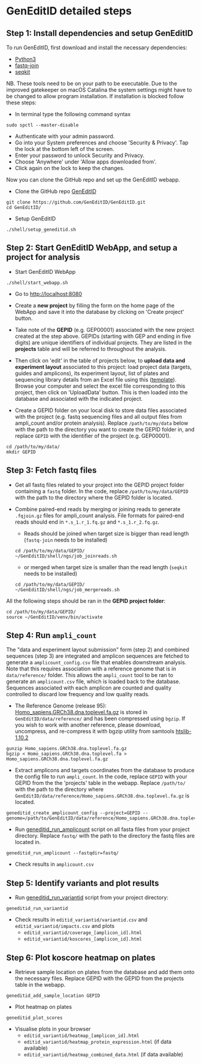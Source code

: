 # GenEditID detailed steps


## Step 1: Install dependencies and setup GenEditID

To run GenEditID, first download and install the necessary dependencies:

- [Python3](https://www.python.org/downloads/)
- [fastq-join](https://github.com/brwnj/fastq-join)
- [seqkit](https://github.com/shenwei356/seqkit)

NB. These tools need to be on your path to be executable. Due to the improved gatekeeper on macOS Catalina the system settings might have to be changed to allow program installation. If installation is blocked follow these steps:

- In terminal type the following command syntax
```
sudo spctl --master-disable
```

- Authenticate with your admin password.
- Go into your System preferences and choose 'Security & Privacy'. Tap the lock at the bottom left of the screen.
- Enter your password to unlock Security and Privacy.
- Choose 'Anywhere' under 'Allow apps downloaded from'.
- Click again on the lock to keep the changes.

Now you can clone the GitHub repo and set up the GenEditID webapp.

- Clone the GitHub repo [GenEditID](https://github.com/GenEditID/GenEditID.git)
```
git clone https://github.com/GenEditID/GenEditID.git
cd GenEditID/
```

- Setup GenEditID
```
./shell/setup_geneditid.sh
```

## Step 2: Start GenEditID WebApp, and setup a project for analysis

- Start GenEditID WebApp
```
./shell/start_webapp.sh
```

- Go to [http://localhost:8080](http://localhost:8080)

- Create a **new project** by filling the form on the home page of the WebApp and save it into the database by clicking on 'Create project' button.

- Take note of the **GEPID** (e.g. GEP00001) associated with the new project created at the step above. GEPIDs (starting with GEP and ending in five digits) are unique identifiers of individual projects. They are listed in the **projects** table and will be referred to throughout the analysis.  

- Then click on 'edit' in the table of projects below, to **upload data and experiment layout** associated to this project: load project data (targets, guides and amplicons), its experiment layout, list of plates and sequencing library details from an Excel file using this ([template](https://github.com/GenEditID/GenEditID/raw/master/data/templates/GEPXXXXX.xlsx)). Browse your computer and select the excel file corresponding to this project, then click on 'UploadData' button. This is then loaded into the database and associated with the indicated project.

- Create a GEPID folder on your local disk to store data files associated with the project (e.g. fastq sequencing files and all output files from ampli_count and/or protein analysis). Replace `/path/to/my/data` below with the path to the directory you want to create the GEPID folder in, and replace `GEPID` with the identifier of the project (e.g. GEP00001).
```
cd /path/to/my/data/
mkdir GEPID
```

## Step 3: Fetch fastq files

- Get all fastq files related to your project into the GEPID project folder containing a `fastq` folder. In the code, replace `/path/to/my/data/GEPID` with the path to the directory where the GEPID folder is located.

- Combine paired-end reads by merging or joining reads to generate `.fqjoin.gz` files for ampli_count analysis. File formats for paired-end reads should end in `*.s_1.r_1.fq.gz` and `*.s_1.r_2.fq.gz`.
  - Reads should be joined when target size is bigger than read length (`fastq-join` needs to be installed)
  ```
  cd /path/to/my/data/GEPID/
  ~/GenEditID/shell/ngs/job_joinreads.sh
  ```
  - or merged when target size is smaller than the read length (`seqkit` needs to be installed)
  ```
  cd /path/to/my/data/GEPID/
  ~/GenEditID/shell/ngs/job_mergereads.sh
  ```

All the following steps should be ran in the **GEPID project folder**:
```
cd /path/to/my/data/GEPID/
source ~/GenEditID/venv/bin/activate
```

## Step 4: Run `ampli_count`

The "data and experiment layout submission" form (step 2) and combined sequences (step 3) are integrated and amplicon sequences are fetched to generate a `amplicount_config.csv` file that enables downstream analysis. Note that this requires association with a reference genome that is in `data/reference/` folder. This allows the `ampli_count` tool to be ran to generate an `amplicount.csv` file, which is loaded back to the database. Sequences associated with each amplicon are counted and quality controlled to discard low frequency and low quality reads.

- The Reference Genome (release 95): [Homo_sapiens.GRCh38.dna.toplevel.fa.gz](ftp://ftp.ensembl.org/pub/release-95/fasta/homo_sapiens/dna/Homo_sapiens.GRCh38.dna.toplevel.fa.gz) is stored in `GenEditID/data/reference/` and has been compressed using `bgzip`. If you wish to work with another reference, please download, uncompress, and re-compress it with bgzip utility from samtools [htslib-1.10.2](https://github.com/samtools/htslib/releases/download/1.10.2/htslib-1.10.2.tar.bz2)
```
gunzip Homo_sapiens.GRCh38.dna.toplevel.fa.gz
bgzip < Homo_sapiens.GRCh38.dna.toplevel.fa > Homo_sapiens.GRCh38.dna.toplevel.fa.gz
```

- Extract amplicons and targets coordinates from the database to produce the config file to run `ampli_count`. In the code, replace `GEPID` with your GEPID from the the 'projects' table in the webapp. Replace `/path/to/` with the path to the directory where `GenEditID/data/reference/Homo_sapiens.GRCh38.dna.toplevel.fa.gz` is located.
```
geneditid_create_amplicount_config --project=GEPID --genome=/path/to/GenEditID/data/reference/Homo_sapiens.GRCh38.dna.toplevel.fa.gz
```

- Run [geneditid_run_amplicount](https://github.com/GenEditID/GenEditID/blob/master/python/scripts/run_ampli_count.py) script on all fasta files from your project directory. Replace `fastq/` with the path to the directory the fastq files are located in.
```
geneditid_run_amplicount --fastqdir=fastq/
```

- Check results in `amplicount.csv`


## Step 5: Identify variants and plot results

- Run [geneditid_run_variantid](https://github.com/GenEditID/GenEditID/blob/master/python/scripts/run_variant_id.py) script from your project directory:
```
geneditid_run_variantid
```

- Check results in `editid_variantid/variantid.csv` and `editid_variantid/impacts.csv` and plots
  - `editid_variantid/coverage_[amplicon_id].html`
  - `editid_variantid/koscores_[amplicon_id].html`


## Step 6: Plot koscore heatmap on plates

- Retrieve sample location on plates from the database and add them onto the necessary files. Replace GEPID with the GEPID from the projects table in the webapp.
```
geneditid_add_sample_location GEPID
```

- Plot heatmap on plates
```
geneditid_plot_scores
```

- Visualise plots in your browser
  - `editid_variantid/heatmap_[amplicon_id].html`
  - `editid_variantid/heatmap_protein_expression.html` (if data available)
  - `editid_variantid/heatmap_combined_data.html` (if data available)
